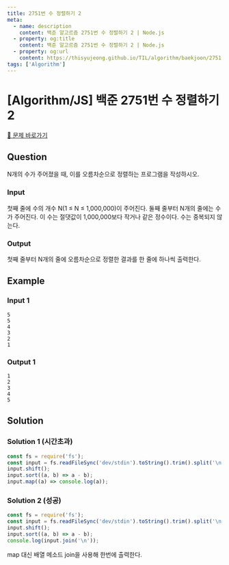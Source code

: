 ```yaml
---
title: 2751번 수 정렬하기 2
meta:
  - name: description
    content: 백준 알고르즘 2751번 수 정렬하기 2 | Node.js
  - property: og:title
    content: 백준 알고르즘 2751번 수 정렬하기 2 | Node.js
  - property: og:url
    content: https://thisyujeong.github.io/TIL/algorithm/baekjoon/2751.html
tags: ['Algorithm']
---
```


# [Algorithm/JS] 백준 2751번 수 정렬하기 2

[🔗 문제 바로가기](https://www.acmicpc.net/problem/2751)

## Question

N개의 수가 주어졌을 때, 이를 오름차순으로 정렬하는 프로그램을 작성하시오.

### Input

첫째 줄에 수의 개수 N(1 ≤ N ≤ 1,000,000)이 주어진다. 둘째 줄부터 N개의 줄에는 수가 주어진다. 이 수는 절댓값이 1,000,000보다 작거나 같은 정수이다. 수는 중복되지 않는다.

### Output

첫째 줄부터 N개의 줄에 오름차순으로 정렬한 결과를 한 줄에 하나씩 출력한다.

## Example

### Input 1

```
5
5
4
3
2
1
```

### Output 1

```
1
2
3
4
5
```

## Solution

### Solution 1 (시간초과)

```js
const fs = require('fs');
const input = fs.readFileSync('dev/stdin').toString().trim().split('\n').map(Number);
input.shift();
input.sort((a, b) => a - b);
input.map((a) => console.log(a));
```

### Solution 2 (성공)

```js
const fs = require('fs');
const input = fs.readFileSync('dev/stdin').toString().trim().split('\n').map(Number);
input.shift();
input.sort((a, b) => a - b);
console.log(input.join('\n'));
```

map 대신 배열 메소드 join을 사용해 한번에 출력한다.
